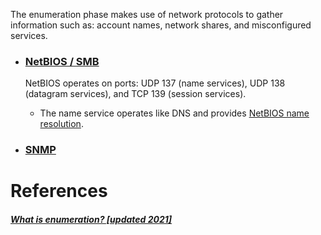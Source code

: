 The enumeration phase makes use of network protocols to gather information such as:  account names, network shares, and misconfigured services.

* ### [NetBIOS / SMB](../../Techniques/NetBIOS_SMB_Samba/README.md#Enumerate)
  NetBIOS operates on ports:  UDP 137 (name services), UDP 138 (datagram services), and TCP 139 (session services).

  * The name service operates like DNS and provides [NetBIOS name resolution](https://docs.microsoft.com/en-us/previous-versions/windows/it-pro/windows-server-2003/cc738412(v=ws.10)?redirectedfrom=MSDN).
* ### [SNMP](../../Techniques/SNMP/README.md#Enumerate)
  
# References
##### [What is enumeration? [updated 2021]](https://resources.infosecinstitute.com/topic/what-is-enumeration/)